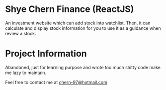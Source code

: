 # Shye Chern Finance (ReactJS)

An investment website which can add stock into watchlist. Then, it can calculate and display stock information for you to use it as a guidance when review a stock. 

# Project Information
Abandoned, just for learning purpose and wrote too much shitty code make me lazy to maintain.

Feel free to contact me at chern-97@hotmail.com
